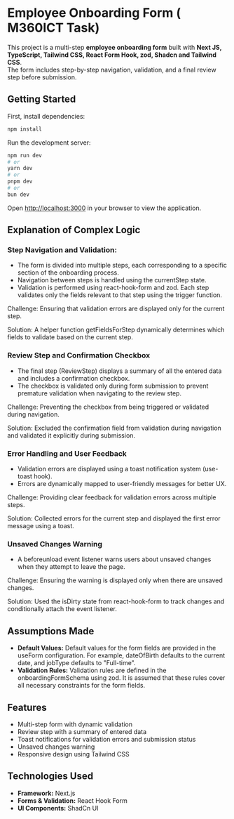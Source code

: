 # Employee Onboarding Form ( M360ICT Task)

This project is a multi-step **employee onboarding form** built with **Next JS, TypeScript, Tailwind CSS, React Form Hook, zod, Shadcn and Tailwind CSS**.  
The form includes step-by-step navigation, validation, and a final review step before submission.  


## Getting Started

First, install dependencies:

```bash
npm install
```

Run the development server:

```bash
npm run dev
# or
yarn dev
# or
pnpm dev
# or
bun dev
```

Open [http://localhost:3000](http://localhost:3000) in your browser to view the application.

## Explanation of Complex Logic

### Step Navigation and Validation:
 - The form is divided into multiple steps, each corresponding to a specific section of the onboarding process.
 - Navigation between steps is handled using the currentStep state.
 - Validation is performed using react-hook-form and zod. Each step validates only the fields relevant to that step using the trigger function.

Challenge: Ensuring that validation errors are displayed only for the current step.

Solution: A helper function getFieldsForStep dynamically determines which fields to validate based on the current step.

### Review Step and Confirmation Checkbox
 - The final step (ReviewStep) displays a summary of all the entered data and includes a confirmation checkbox.
 - The checkbox is validated only during form submission to prevent premature validation when navigating to the review step.

Challenge: Preventing the checkbox from being triggered or validated during navigation.

Solution: Excluded the confirmation field from validation during navigation and validated it explicitly during submission.

### Error Handling and User Feedback
 - Validation errors are displayed using a toast notification system (use-toast hook).
 - Errors are dynamically mapped to user-friendly messages for better UX. 

Challenge: Providing clear feedback for validation errors across multiple steps.

Solution: Collected errors for the current step and displayed the first error message using a toast.

### Unsaved Changes Warning
 - A beforeunload event listener warns users about unsaved changes when they attempt to leave the page. 

Challenge: Ensuring the warning is displayed only when there are unsaved changes.

Solution: Used the isDirty state from react-hook-form to track changes and conditionally attach the event listener.

## Assumptions Made

- **Default Values:** Default values for the form fields are provided in the useForm configuration. For example, dateOfBirth defaults to the current date, and jobType defaults to "Full-time".
- **Validation Rules:** Validation rules are defined in the onboardingFormSchema using zod. It is assumed that these rules cover all necessary constraints for the form fields.

## Features

- Multi-step form with dynamic validation
- Review step with a summary of entered data
- Toast notifications for validation errors and submission status
- Unsaved changes warning
- Responsive design using Tailwind CSS

## Technologies Used

- **Framework:** Next.js
- **Forms & Validation:** React Hook Form
- **UI Components:** ShadCn UI
